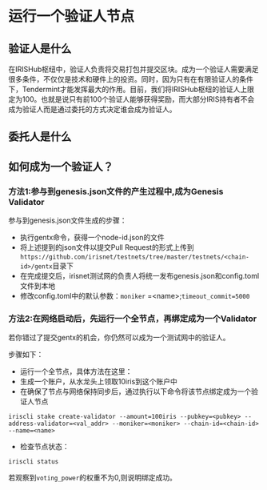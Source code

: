 # 运行一个验证人节点

## 验证人是什么

在IRISHub枢纽中，验证人负责将交易打包并提交区块。成为一个验证人需要满足很多条件，不仅仅是技术和硬件上的投资。同时，因为只有在有限验证人的条件下，Tendermint才能发挥最大的作用。目前，我们将IRISHub枢纽的验证人上限定为100。也就是说只有前100个验证人能够获得奖励，而大部分IRIS持有者不会成为验证人而是通过委托的方式决定谁会成为验证人。

## 委托人是什么



## 如何成为一个验证人？

### 方法1:参与到genesis.json文件的产生过程中,成为Genesis Validator

参与到genesis.json文件生成的步骤：

* 执行gentx命令，获得一个node-id.json的文件
* 将上述提到的json文件以提交Pull Request的形式上传到`https://github.com/irisnet/testnets/tree/master/testnets/<chain-id>/gentx`目录下
* 在完成提交后，irisnet测试网的负责人将统一发布genesis.json和config.toml文件到本地
* 修改config.toml中的默认参数：`moniker` =\<name\>;`timeout_commit=5000`

### 方法2:在网络启动后，先运行一个全节点，再绑定成为一个Validator

若你错过了提交gentx的机会，你仍然可以成为一个测试网中的验证人。

步骤如下：

* 运行一个全节点，具体方法在这里：
* 生成一个账户，从水龙头上领取10iris到这个账户中
* 在确保了节点与网络保持同步后，通过执行以下命令将该节点绑定成为一个验证人节点
```
iriscli stake create-validator --amount=100iris --pubkey=<pubkey> --address-validator=<val_addr> --moniker=<moniker> --chain-id=<chain-id> --name=<name>
```
* 检查节点状态：
```
iriscli status
```
若观察到`voting_power`的权重不为0,则说明绑定成功。
